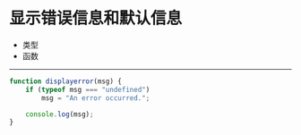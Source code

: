 # 显示错误信息和默认信息
- 类型
- 函数

---
```JavaScript
function displayerror(msg) {
    if (typeof msg === "undefined")
        msg = "An error occurred.";

    console.log(msg);
}
```
